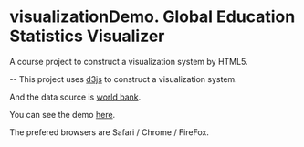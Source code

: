 # visualizationDemo. Global Education Statistics Visualizer
A course project to construct a visualization system by HTML5.

--
This project uses [d3js](http://d3js.org/) to construct a visualization system.

And the data source is [world bank](http://www.worldbank.org/). 

You can see the demo [here](http://www.xuyuhao.com/project/visualizationDemo/).

The prefered browsers are Safari / Chrome / FireFox.
